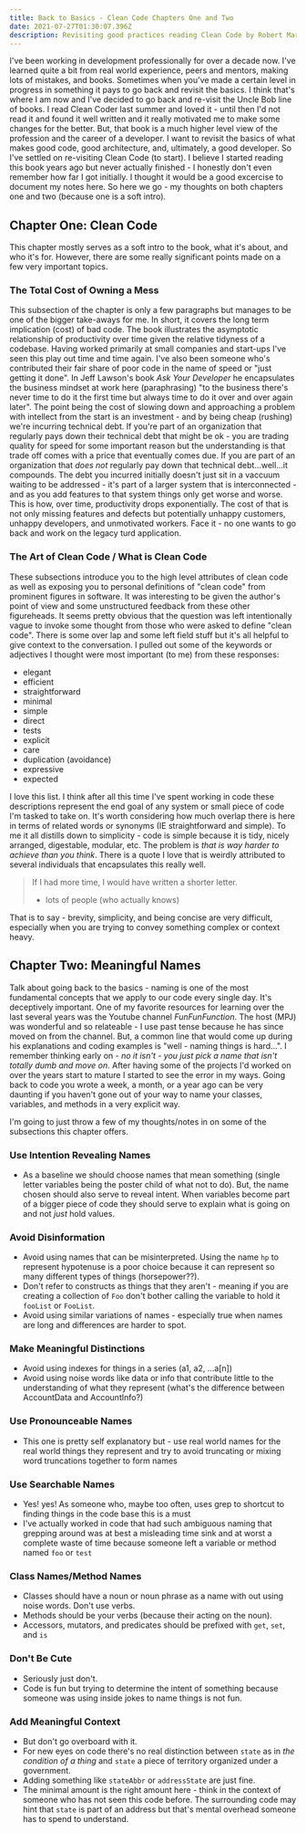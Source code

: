 ```yaml
---
title: Back to Basics - Clean Code Chapters One and Two 
date: 2021-07-27T01:30:07.396Z 
description: Revisiting good practices reading Clean Code by Robert Martin
---
```


I've been working in development professionally for over a decade now. I've learned quite a bit from real world experience, peers and mentors, making lots of mistakes, and books. Sometimes when you've made a certain level in progress in something it pays to go back and revisit the basics. I think that's where I am now and I've decided to go back and re-visit the Uncle Bob line of books. I read Clean Coder last summer and loved it - until then I'd not read it and found it well written and it really motivated me to make some changes for the better. But, that book is a much higher level view of the profession and the career of a developer. I want to revisit the basics of what makes good code, good architecture, and, ultimately, a good developer. So I've settled on re-visiting Clean Code (to start). I believe I started reading this book years ago but never actually finished - I honestly don't even remember how far I got initially. I thought it would be a good excercise to document my notes here. So here we go - my thoughts on both chapters one and two (because one is a soft intro).

## Chapter One: Clean Code

This chapter mostly serves as a soft intro to the book, what it's about, and who it's for. However, there are some really significant points made on a few very important topics.

### The Total Cost of Owning a Mess

This subsection of the chapter is only a few paragraphs but manages to be one of the bigger take-aways for me. In short, it covers the long term implication (cost) of bad code. The book illustrates the asymptotic relationship of productivity over time given the relative tidyness of a codebase. Having worked primarily at small companies and start-ups I've seen this play out time and time again. I've also been someone who's contributed their fair share of poor code in the name of speed or "just getting it done". In Jeff Lawson's book _Ask Your Developer_ he encapsulates the business mindset at work here (paraphrasing) "to the business there's never time to do it the first time but always time to do it over and over again later". The point being the cost of slowing down and approaching a problem with intellect from the start is an investment - and by being cheap (rushing) we're incurring technical debt. If you're part of an organization that regularly pays down their technical debt that might be ok - you are trading quality for speed for some important reason but the understanding is that trade off comes with a price that eventually comes due. If you are part of an organization that _does not_ regularly pay down that technical debt...well...it compounds. The debt you incurred initially doesn't just sit in a vaccuum waiting to be addressed - it's part of a larger system that is interconnected - and as you add features to that system things only get worse and worse. This is how, over time, productivity drops exponentially. The cost of that is not only missing features and defects but potentially unhappy customers, unhappy developers, and unmotivated workers. Face it - no one wants to go back and work on the legacy turd application.

### The Art of Clean Code / What is Clean Code

These subsections introduce you to the high level attributes of clean code as well as exposing you to personal definitions of "clean code" from prominent figures in software. It was interesting to be given the author's point of view and some unstructured feedback from these other figureheads. It seems pretty obvious that the question was left intentionally vague to invoke some thought from those who were asked to define "clean code". There is some over lap and some left field stuff but it's all helpful to give context to the conversation. I pulled out some of the keywords or adjectives I thought were most important (to me) from these responses:

- elegant
- efficient
- straightforward
- minimal
- simple
- direct
- tests
- explicit
- care
- duplication (avoidance)
- expressive
- expected

I love this list. I think after all this time I've spent working in code these descriptions represent the end goal of any system or small piece of code I'm tasked to take on. It's worth considering how much overlap there is here in terms of related words or synonyms (IE straightforward and simple). To me it all distills down to simplicity - code is simple because it is tidy, nicely arranged, digestable, modular, etc. The problem is _that is way harder to achieve than you think_. There is a quote I love that is weirdly attributed to several individuals that encapsulates this really well.

> If I had more time, I would have written a shorter letter.
> - lots of people (who actually knows)

That is to say - brevity, simplicity, and being concise are very difficult, especially when you are trying to convey something complex or context heavy.

## Chapter Two: Meaningful Names

Talk about going back to the basics - naming is one of the most fundamental concepts that we apply to our code every single day. It's deceptively important. One of my favorite resources for learning over the last several years was the Youtube channel _FunFunFunction_. The host (MPJ) was wonderful and so relateable - I use past tense because he has since moved on from the channel. But, a common line that would come up during his explanations and coding examples is "well - naming things is hard...". I remember thinking early on - _no it isn't - you just pick a name that isn't totally dumb and move on_. After having some of the projects I'd worked on over the years start to mature I started to see the error in my ways. Going back to code you wrote a week, a month, or a year ago can be very daunting if you haven't gone out of your way to name your classes, variables, and methods in a very explicit way.

I'm going to just throw a few of my thoughts/notes in on some of the subsections this chapter offers.

### Use Intention Revealing Names
- As a baseline we should choose names that mean something (single letter variables being the poster child of what not to do). But, the name chosen should also serve to reveal intent. When variables become part of a bigger piece of code they should serve to explain what is going on and not _just_ hold values.

### Avoid Disinformation
- Avoid using names that can be misinterpreted. Using the name `hp` to represent hypotenuse is a poor choice because it can represent so many different types of things (horsepower??).
- Don't refer to constructs as things that they aren't - meaning if you are creating a collection of `Foo` don't bother calling the variable to hold it `fooList` or `FooList`.
- Avoid using similar variations of names - especially true when names are long and differences are harder to spot.

### Make Meaningful Distinctions
- Avoid using indexes for things in a series (a1, a2, ...a[n])
- Avoid using noise words like data or info that contribute little to the understanding of what they represent (what's the difference between AccountData and AccountInfo?)

### Use Pronounceable Names
- This one is pretty self explanatory but - use real world names for the real world things they represent and try to avoid truncating or mixing word truncations together to form names

### Use Searchable Names
- Yes! yes! As someone who, maybe too often, uses grep to shortcut to finding things in the code base this is a must
- I've actually worked in code that had such ambiguous naming that grepping around was at best a misleading time sink and at worst a complete waste of time because someone left a variable or method named `foo` or `test`

### Class Names/Method Names
- Classes should have a noun or noun phrase as a name with out using noise words. Don't use verbs.
- Methods should be your verbs (because their acting on the noun).
- Accessors, mutators, and predicates should be prefixed with `get`, `set`, and `is`

### Don't Be Cute
- Seriously just don't.
- Code is fun but trying to determine the intent of something because someone was using inside jokes to name things is not fun.

### Add Meaningful Context
- But don't go overboard with it.
- For new eyes on code there's no real distinction between `state` as in _the condition of a thing_ and `state` a piece of territory organized under a government.
- Adding something like `stateAbbr` or `addressState` are just fine.
- The minimal amount is the right amount here - think in the context of someone who has not seen this code before. The surrounding code may hint that `state` is part of an address but that's mental overhead someone has to spend to understand.
